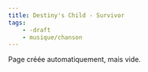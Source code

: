 ```yaml
---
title: Destiny's Child - Survivor
tags:
    - -draft
    - musique/chanson
---
```


Page créée automatiquement, mais vide.
